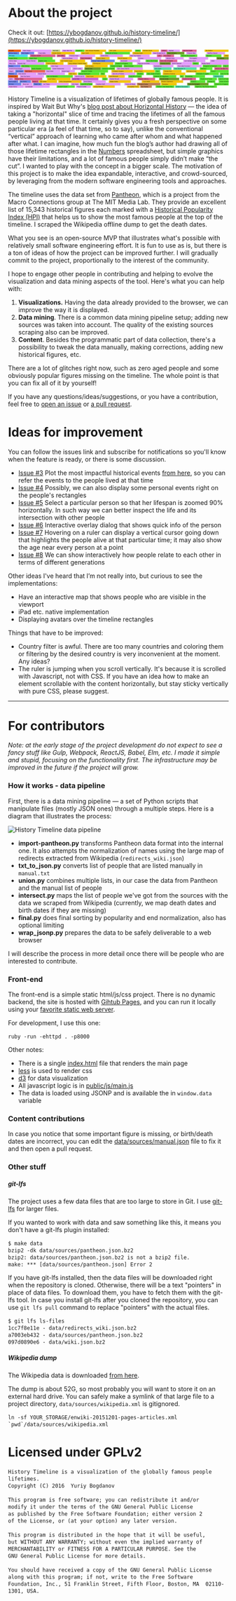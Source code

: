 # About the project

Check it out: [https://ybogdanov.github.io/history-timeline/](https://ybogdanov.github.io/history-timeline/)

[![History Timeline](/public/img/readme-image-crop.jpg?raw=true)](https://ybogdanov.github.io/history-timeline/)

History Timeline is a visualization of lifetimes of globally famous people. It is inspired by Wait But Why's [blog post about Horizontal History](http://waitbutwhy.com/2016/01/horizontal-history.html) — the idea of taking a "horizontal" slice of time and tracing the lifetimes of all the famous people living at that time. It certainly gives you a fresh perspective on some particular era (a feel of that time, so to say), unlike the conventional “vertical” approach of learning who came after whom and what happened after what. I can imagine, how much fun the blog’s author had drawing all of those lifetime rectangles in the [Numbers](http://www.apple.com/mac/numbers/) spreadsheet, but simple graphics have their limitations, and a lot of famous people simply didn’t make “the cut”. I wanted to play with the concept in a bigger scale. The motivation of this project is to make the idea expandable, interactive, and crowd-sourced, by leveraging from the modern software engineering tools and approaches.

The timeline uses the data set from [Pantheon](http://pantheon.media.mit.edu/), which is a project from the Macro Connections group at The MIT Media Lab. They provide an excellent list of 15,343 historical figures each marked with a [Historical Popularity Index (HPI)](http://pantheon.media.mit.edu/methods) that helps us to show the most famous people at the top of the timeline. I scraped the Wikipedia offline dump to get the death dates.

What you see is an open-source MVP that illustrates what's possible with relatively small software engineering effort. It is fun to use as is, but there is a ton of ideas of how the project can be improved further. I will gradually commit to the project, proportionally to the interest of the community. 

I hope to engage other people in contributing and helping to evolve the visualization and data mining aspects of the tool. Here's what you can help with:

1. **Visualizations.** Having the data already provided to the browser, we can improve the way it is displayed.
2. **Data mining**. There is a common data mining pipeline setup; adding new sources was taken into account. The quality of the existing sources scraping also can be improved.
3. **Content**. Besides the programmatic part of data collection, there's a possibility to tweak the data manually, making corrections, adding new historical figures, etc.

There are a lot of glitches right now, such as zero aged people and some obviously popular figures missing on the timeline. The whole point is that you can fix all of it by yourself!

If you have any questions/ideas/suggestions, or you have a contribution, feel free to [open an issue](https://github.com/ybogdanov/history-timeline/issues) or [a pull request](https://github.com/ybogdanov/history-timeline/pulls).

# Ideas for improvement

You can follow the issues link and subscribe for notifications so you'll know when the feature is ready, or there is some discussion.

* [Issue #3](https://github.com/ybogdanov/history-timeline/issues/3) Plot the most impactful historical events [from here](https://en.wikipedia.org/wiki/Timelines_of_world_history), so you can refer the events to the people lived at that time
* [Issue #4](https://github.com/ybogdanov/history-timeline/issues/4) Possibly, we can also display some personal events right on the people's rectangles
* [Issue #5](https://github.com/ybogdanov/history-timeline/issues/5) Select a particular person so that her lifespan is zoomed 90% horizontally. In such way we can better inspect the life and its intersection with other people
* [Issue #6](https://github.com/ybogdanov/history-timeline/issues/6) Interactive overlay dialog that shows quick info of the person
* [Issue #7](https://github.com/ybogdanov/history-timeline/issues/7) Hovering on a ruler can display a vertical cursor going down that highlights the people alive at that particular time; it may also show the age near every person at a point
* [Issue #8](https://github.com/ybogdanov/history-timeline/issues/8) We can show interactively how people relate to each other in terms of different generations

Other ideas I've heard that I’m not really into, but curious to see the implementations:

* Have an interactive map that shows people who are visible in the viewport
* iPad etc. native implementation
* Displaying avatars over the timeline rectangles

Things that have to be improved:

* Country filter is awful. There are too many countries and coloring them or filtering by the desired country is very inconvenient at the moment. Any ideas?
* The ruler is jumping when you scroll vertically. It's because it is scrolled with Javascript, not with CSS. If you have an idea how to make an element scrollable with the content horizontally, but stay sticky vertically with pure CSS, please suggest.

---

# For contributors

*Note: at the early stage of the project development do not expect to see a fancy stuff like Gulp, Webpack, ReactJS, Babel, Elm, etc. I made it simple and stupid, focusing on the functionality first. The infrastructure may be improved in the future if the project will grow.*

### How it works - data pipeline

First, there is a data mining pipeline — а set of Python scripts that manipulate files (mostly JSON ones) through a multiple steps. Here is a diagram that illustrates the process:

![History Timeline data pipeline](/docs/data-pipeline2.png?raw=true)

* **import-pantheon.py** transforms Pantheon data format into the internal one. It also attempts the normalization of names using the large map of redirects extracted from Wikipedia (`redirects_wiki.json`)
* **txt_to_json.py** converts list of people that are listed manually in `manual.txt`
* **union.py** combines multiple lists, in our case the data from Pantheon and the manual list of people
* **intersect.py** maps the list of people we've got from the sources with the data we scraped from Wikipedia (currently, we map death dates and birth dates if they are missing)
* **final.py** does final sorting by popularity and end normalization, also has optional limiting
* **wrap_jsonp.py** prepares the data to be safely deliverable to a web browser

I will describe the process in more detail once there will be people who are interested to contribute.

### Front-end

The front-end is a simple static html/js/css project. There is no dynamic backend, the site is hosted with [Gihtub Pages](https://pages.github.com/), and you can run it locally using your [favorite static web server](https://gist.github.com/willurd/5720255).

For development, I use this one:

```
ruby -run -ehttpd . -p8000
```

Other notes:

* There is a single [index.html](/index.html) file that renders the main page
* [less](http://lesscss.org/) is used to render css
* [d3](http://d3js.org/) for data visualization
* All javascript logic is in [public/js/main.js](/public/js/main.js)
* The data is loaded using JSONP and is available the in `window.data` variable

### Content contributions

In case you notice that some important figure is missing, or birth/death dates are incorrect, you can edit the [data/sources/manual.json](/data/sources/manual.json) file to fix it and then open a pull request.

### Other stuff

##### git-lfs

The project uses a few data files that are too large to store in Git. I use [git-lfs](https://git-lfs.github.com) for larger files.

If you wanted to work with data and saw something like this, it means you don't have a git-lfs plugin installed:
```
$ make data
bzip2 -dk data/sources/pantheon.json.bz2
bzip2: data/sources/pantheon.json.bz2 is not a bzip2 file.
make: *** [data/sources/pantheon.json] Error 2
```

If you have git-lfs installed, then the data files will be downloaded right when the repository is cloned. Otherwise, there will be a text "pointers" in place of data files. To download them, you have to fetch them with the git-lfs tool. In case you install git-lfs after you cloned the repository, you can use `git lfs pull` command to replace "pointers" with the actual files.

```
$ git lfs ls-files
1cc7f8e11e - data/redirects_wiki.json.bz2
a7003eb432 - data/sources/pantheon.json.bz2
097d0890e6 - data/wiki.json.bz2
```

##### Wikipedia dump

The Wikipedia data is downloaded [from here](http://burnbit.com/torrent/427846/enwiki_20151201_pages_articles_xml_bz2).

The dump is about 52G, so most probably you will want to store it on an external hard drive. You can safely make a symlink of that large file to a project directory, `data/sources/wikipedia.xml` is gitignored.
```
ln -sf YOUR_STORAGE/enwiki-20151201-pages-articles.xml `pwd`/data/sources/wikipedia.xml
```

# Licensed under GPLv2

```
History Timeline is a visualization of the globally famous people lifetimes.
Copyright (C) 2016  Yuriy Bogdanov

This program is free software; you can redistribute it and/or
modify it under the terms of the GNU General Public License
as published by the Free Software Foundation; either version 2
of the License, or (at your option) any later version.

This program is distributed in the hope that it will be useful,
but WITHOUT ANY WARRANTY; without even the implied warranty of
MERCHANTABILITY or FITNESS FOR A PARTICULAR PURPOSE. See the
GNU General Public License for more details.

You should have received a copy of the GNU General Public License
along with this program; if not, write to the Free Software
Foundation, Inc., 51 Franklin Street, Fifth Floor, Boston, MA  02110-1301, USA.
```
